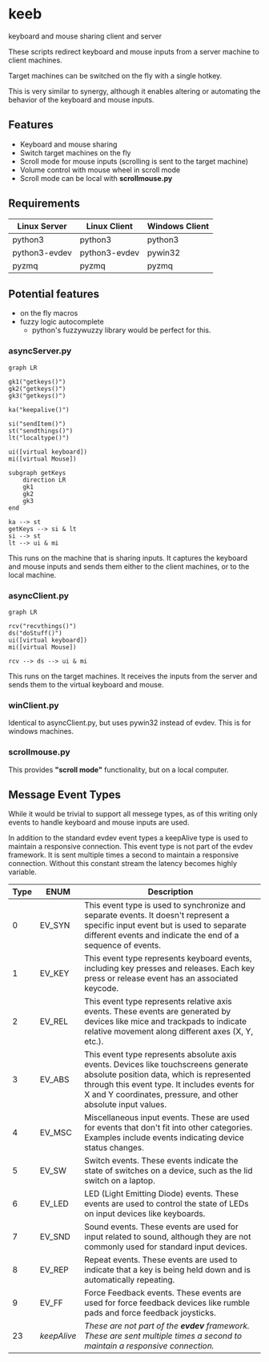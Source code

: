 # keeb
keyboard and mouse sharing client and server

These scripts redirect keyboard and mouse inputs from a server machine to client machines.  

Target machines can be switched on the fly with a single hotkey.  

This is very similar to synergy, although it enables altering or automating the behavior of the keyboard and mouse inputs.

## Features

- Keyboard and mouse sharing
- Switch target machines on the fly
- Scroll mode for mouse inputs (scrolling is sent to the target machine)
- Volume control with mouse wheel in scroll mode
- Scroll mode can be local with __scrollmouse.py__


## Requirements


|Linux Server|Linux Client|Windows Client|
|-|-|-|
|python3|python3|python3|
|python3-evdev|python3-evdev|pywin32|
|pyzmq|pyzmq|pyzmq|


## Potential features

- on the fly macros
- fuzzy logic autocomplete 
    - python's fuzzywuzzy library would be perfect for this. 


### __asyncServer.py__

```mermaid
graph LR

gk1("getkeys()")
gk2("getkeys()")
gk3("getkeys()")

ka("keepalive()")

si("sendItem()")
st("sendthings()")
lt("localtype()")

ui([virtual keyboard])
mi([virtual Mouse])

subgraph getKeys
    direction LR
    gk1
    gk2
    gk3
end

ka --> st
getKeys --> si & lt
si --> st
lt --> ui & mi
```
This runs on the machine that is sharing inputs.  It captures the keyboard and mouse inputs and sends them either to the client machines, or to the local machine.


### __asyncClient.py__

```mermaid
graph LR

rcv("recvthings()")
ds("doStuff()")
ui([virtual keyboard])
mi([virtual Mouse])

rcv --> ds --> ui & mi

```
This runs on the target machines. It receives the inputs from the server and sends them to the virtual keyboard and mouse.

### __winClient.py__
Identical to asyncClient.py, but uses pywin32 instead of evdev.  This is for windows machines.

### scrollmouse.py
This provides __"scroll mode"__ functionality, but on a local computer.  



## Message Event Types

While it would be trivial to support all messege types, as of this writing only events to handle keyboard and mouse inputs are used.  

In addition to the standard evdev event types a keepAlive type is used to maintain a responsive connection.  This event type is not part of the evdev framework.  It is sent multiple times a second to maintain a responsive connection.  Without this constant stream the latency becomes highly variable.  



|Type|ENUM|Description|
|-|-|-|
|0|EV_SYN| This event type is used to synchronize and separate events. It doesn't represent a specific input event but is used to separate different events and indicate the end of a sequence of events.
|1| EV_KEY| This event type represents keyboard events, including key presses and releases. Each key press or release event has an associated keycode.
|2| EV_REL| This event type represents relative axis events. These events are generated by devices like mice and trackpads to indicate relative movement along different axes (X, Y, etc.).
|3| EV_ABS| This event type represents absolute axis events. Devices like touchscreens generate absolute position data, which is represented through this event type. It includes events for X and Y coordinates, pressure, and other absolute input values.
|4|EV_MSC| Miscellaneous input events. These are used for events that don't fit into other categories. Examples include events indicating device status changes.
|5| EV_SW| Switch events. These events indicate the state of switches on a device, such as the lid switch on a laptop.
|6| EV_LED| LED (Light Emitting Diode) events. These events are used to control the state of LEDs on input devices like keyboards.
|7| EV_SND| Sound events. These events are used for input related to sound, although they are not commonly used for standard input devices.
|8| EV_REP| Repeat events. These events are used to indicate that a key is being held down and is automatically repeating.
|9| EV_FF| Force Feedback events. These events are used for force feedback devices like rumble pads and force feedback joysticks.
|23|_keepAlive_|_These are not part of the __evdev__ framework.  These are sent multiple times a second to maintain a responsive connection._




